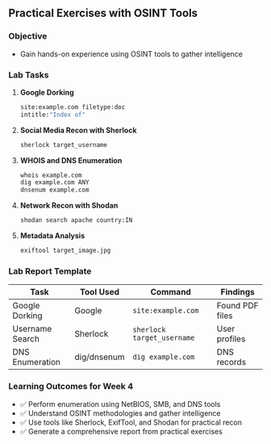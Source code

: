 ## Practical Exercises with OSINT Tools

### Objective
- Gain hands-on experience using OSINT tools to gather intelligence

### Lab Tasks

1. **Google Dorking**
   ```bash
   site:example.com filetype:doc
   intitle:"Index of"
   ```

2. **Social Media Recon with Sherlock**
   ```bash
   sherlock target_username
   ```

3. **WHOIS and DNS Enumeration**
   ```bash
   whois example.com
   dig example.com ANY
   dnsenum example.com
   ```

4. **Network Recon with Shodan**
   ```bash
   shodan search apache country:IN
   ```

5. **Metadata Analysis**
   ```bash
   exiftool target_image.jpg
   ```

### Lab Report Template

| Task | Tool Used | Command | Findings |
|------|-----------|---------|----------|
| Google Dorking | Google | `site:example.com` | Found PDF files |
| Username Search | Sherlock | `sherlock target_username` | User profiles |
| DNS Enumeration | dig/dnsenum | `dig example.com` | DNS records |

### Learning Outcomes for Week 4
- ✅ Perform enumeration using NetBIOS, SMB, and DNS tools
- ✅ Understand OSINT methodologies and gather intelligence
- ✅ Use tools like Sherlock, ExifTool, and Shodan for practical recon
- ✅ Generate a comprehensive report from practical exercises